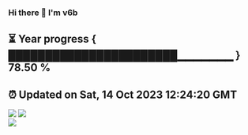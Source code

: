 ### Hi there 👋  I'm v6b  
⏳ Year progress { ███████████████████████▁▁▁▁▁▁▁ } 78.50 %
---
⏰ Updated on Sat, 14 Oct 2023 12:24:20 GMT
---
![](https://github-readme-stats.vercel.app/api?username=v6b&bg_color=30,e96443,904e95&title_color=fff&text_color=fff&layout=compact)
![](https://github-readme-stats.vercel.app/api/top-langs/?username=v6b&layout=compact&bg_color=30,e96443,904e95&title_color=fff&text_color=fff)  
![](https://gcore.jsdelivr.net/gh/v6b/v6b@main/assets/github-contribution-grid-snake.svg)

